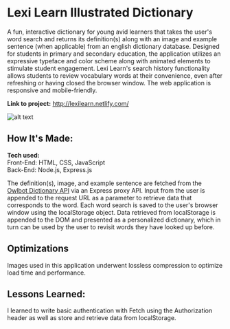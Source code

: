 # Lexi Learn Illustrated Dictionary
A fun, interactive dictionary for young avid learners that takes the user's word search and returns its definition(s) along with an image and example sentence (when applicable) from an english dictionary database. Designed for students in primary and secondary education, the application utilizes an expressive typeface and color scheme along with animated elements to stimulate student engagement. Lexi Learn's search history functionality allows students to review vocabulary words at their convenience, even after refreshing or having closed the browser window. The web application is responsive and mobile-friendly.

**Link to project:** http://lexilearn.netlify.com/

![alt text](https://github.com/jennaly/lexilearn-dictionary/blob/main/img/lexilearn-min.gif?raw=true)

## How It's Made:

**Tech used:** <br>
Front-End: HTML, CSS, JavaScript <br>
Back-End: Node.js, Express.js 

The definition(s), image, and example sentence are fetched from the <a href="https://owlbot.info/">Owlbot Dictionary API</a> via an Express proxy API. Input from the user is appended to the request URL as a parameter to retrieve data that corresponds to the word. Each word search is saved to the user's browser window using the localStorage object. Data retrieved from localStorage is appended to the DOM and presented as a personalized dictionary, which in turn can be used by the user to revisit words they have looked up before.

## Optimizations

Images used in this application underwent lossless compression to optimize load time and performance. 

## Lessons Learned:

I learned to write basic authentication with Fetch using the Authorization header as well as store and retrieve data from localStorage.



